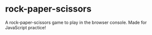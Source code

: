 # rock-paper-scissors

A rock-paper-scissors game to play in the browser console.
Made for JavaScript practice!